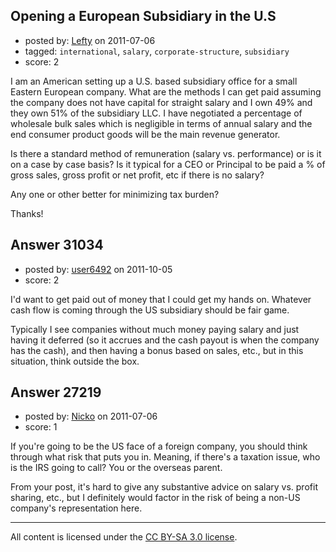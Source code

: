 ## Opening a European Subsidiary in the U.S

- posted by: [Lefty](https://stackexchange.com/users/-1/11781-lefty) on 2011-07-06
- tagged: `international`, `salary`, `corporate-structure`, `subsidiary`
- score: 2

I am an American setting up a U.S. based subsidiary office for a small Eastern European company.  What are the methods I can get paid assuming the company does not have capital for straight salary and I own 49% and they own 51% of the subsidiary LLC. I have negotiated a percentage of wholesale bulk sales which is negligible in terms of annual salary and the end consumer product goods will be the main revenue generator.

Is there a standard method of remuneration (salary vs. performance) or is it on a case by case basis? Is it typical for a CEO or Principal to be paid a % of gross sales, gross profit or net profit, etc if there is no salary?

Any one or other better for minimizing tax burden?

Thanks!


## Answer 31034

- posted by: [user6492](https://stackexchange.com/users/-1/6492-user6492) on 2011-10-05
- score: 2

I'd want to get paid out of money that I could get my hands on.  Whatever cash flow is coming through the US subsidiary should be fair game.

Typically I see companies without much money paying salary and just having it deferred (so it accrues and the cash payout is when the company has the cash), and then having a bonus based on sales, etc., but in this situation, think outside the box.


## Answer 27219

- posted by: [Nicko](https://stackexchange.com/users/-1/7870-nicko) on 2011-07-06
- score: 1

If you're going to be the US face of a foreign company, you should think through what risk that puts you in.  Meaning, if there's a taxation issue, who is the IRS going to call? You or the overseas parent.

From your post, it's hard to give any substantive advice on salary vs. profit sharing, etc., but I definitely would factor in the risk of being a non-US company's representation here. 



---

All content is licensed under the [CC BY-SA 3.0 license](https://creativecommons.org/licenses/by-sa/3.0/).
